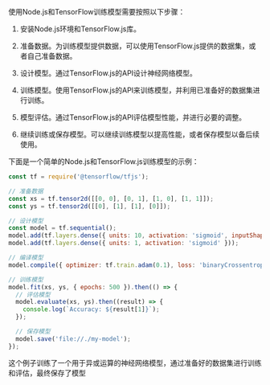 使用Node.js和TensorFlow训练模型需要按照以下步骤：

1. 安装Node.js环境和TensorFlow.js库。

2. 准备数据。为训练模型提供数据，可以使用TensorFlow.js提供的数据集，或者自己准备数据。

3. 设计模型。通过TensorFlow.js的API设计神经网络模型。

4. 训练模型。使用TensorFlow.js的API来训练模型，并利用已准备好的数据集进行训练。

5. 模型评估。通过TensorFlow.js的API评估模型性能，并进行必要的调整。

6. 继续训练或保存模型。可以继续训练模型以提高性能，或者保存模型以备后续使用。

下面是一个简单的Node.js和TensorFlow.js训练模型的示例：

```javascript
const tf = require('@tensorflow/tfjs');

// 准备数据
const xs = tf.tensor2d([[0, 0], [0, 1], [1, 0], [1, 1]]);
const ys = tf.tensor2d([[0], [1], [1], [0]]);

// 设计模型
const model = tf.sequential();
model.add(tf.layers.dense({ units: 10, activation: 'sigmoid', inputShape: [2] }));
model.add(tf.layers.dense({ units: 1, activation: 'sigmoid' }));

// 编译模型
model.compile({ optimizer: tf.train.adam(0.1), loss: 'binaryCrossentropy', metrics: ['accuracy'] });

// 训练模型
model.fit(xs, ys, { epochs: 500 }).then(() => {
  // 评估模型
  model.evaluate(xs, ys).then((result) => {
    console.log(`Accuracy: ${result[1]}`);
  });

  // 保存模型
  model.save('file://./my-model');
});
```

这个例子训练了一个用于异或运算的神经网络模型，通过准备好的数据集进行训练和评估，最终保存了模型